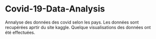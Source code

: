 # Covid-19-Data-Analysis
Annalyse des données des covid selon les pays.
Les données sont recupérées aprtir du site kaggle.
Quelque visualisations des données ont été effectuées.

